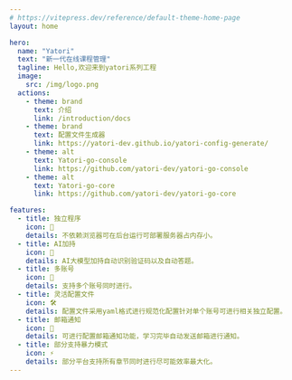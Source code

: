 ```yaml
---
# https://vitepress.dev/reference/default-theme-home-page
layout: home

hero:
  name: "Yatori"
  text: "新一代在线课程管理"
  tagline: Hello,欢迎来到yatori系列工程
  image:
    src: /img/logo.png
  actions:
    - theme: brand
      text: 介绍
      link: /introduction/docs
    - theme: brand
      text: 配置文件生成器
      link: https://yatori-dev.github.io/yatori-config-generate/
    - theme: alt
      text: Yatori-go-console
      link: https://github.com/yatori-dev/yatori-go-console
    - theme: alt
      text: Yatori-go-core
      link: https://github.com/yatori-dev/yatori-go-core

features:
  - title: 独立程序
    icon: 🎉
    details: 不依赖浏览器可在后台运行可部署服务器占内存小。
  - title: AI加持
    icon: 🤖
    details: AI大模型加持自动识别验证码以及自动答题。
  - title: 多账号
    icon: 👀
    details: 支持多个账号同时进行。
  - title: 灵活配置文件
    icon: 🛠️
    details: 配置文件采用yaml格式进行规范化配置针对单个账号可进行相关独立配置。
  - title: 邮箱通知
    icon: 📨
    details: 可进行配置邮箱通知功能，学习完毕自动发送邮箱进行通知。
  - title: 部分支持暴力模式
    icon: ⚡️
    details: 部分平台支持所有章节同时进行尽可能效率最大化。
---
```


